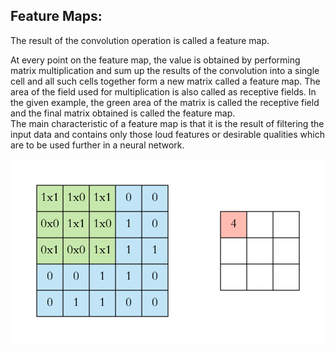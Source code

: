 ## Feature Maps:

The result of the convolution operation is called a feature map.</br>

At every point on the feature map, the value is obtained by performing matrix multiplication and sum up the results of the convolution into a single cell and all such cells together form a new matrix called a feature map. The area of the field used for multiplication is also called as receptive fields. In the given example, the green area of the matrix is called the receptive field and the final matrix obtained is called the feature map. <br/>
The main characteristic of a feature map is that it is the result of filtering the input data and contains only those loud features or desirable qualities which are to be used further in a neural network.

<img src="https://github.com/vgaurav3011/EIP-3.0-/blob/master/Week%201/Assignment%203/feature_map.gif"/>
